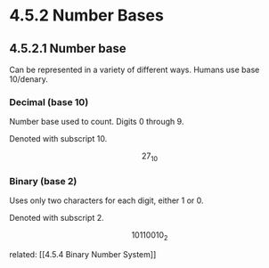 # 4.5.2 Number Bases

## 4.5.2.1 Number base

Can be represented in a variety of different ways. 
Humans use base 10/denary.

### Decimal (base 10)
Number base used to count. 
Digits 0 through 9.

Denoted with subscript 10.

$$27_{10}$$

### Binary (base 2)
Uses only two characters for each digit, either 1 or 0.

Denoted with subscript 2.

$$10110010_{2}$$

related: [[4.5.4 Binary Number System]]
